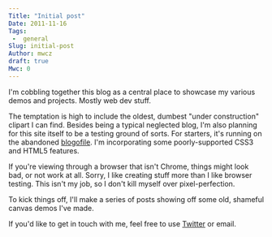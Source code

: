 ```yaml
---
Title: "Initial post"
Date: 2011-11-16
Tags:
 -  general
Slug: initial-post
Author: mwcz
draft: true
Mwc: 0
---
```


<script type="text/javascript">
    window.onload = function() { document.getElementById("email").href = "mailto:%6D%77%63@%63%6C%61%79%74%6F.%6F%72%67"; };
</script>

I'm cobbling together this blog as a central place to showcase my various demos and projects.  Mostly web dev stuff.

The temptation is high to include the oldest, dumbest "under construction" clipart I can find.  Besides being a typical neglected blog, I'm also planning for this site itself to be a testing ground of sorts.  For starters, it's running on the abandoned [blogofile](https://github.com/EnigmaCurry/blogofile).  I'm incorporating some poorly-supported CSS3 and HTML5 features.

If you're viewing through a browser that isn't Chrome, things might look bad, or not work at all.  Sorry, I like creating stuff more than I like browser testing.  This isn't my job, so I don't kill myself over pixel-perfection.

To kick things off, I'll make a series of posts showing off some old, shameful canvas demos I've made.

If you'd like to get in touch with me, feel free to use [Twitter](https://twitter.com/mwcz) or <a id="email">email</a>.
